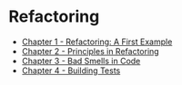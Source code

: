 # Refactoring

- [Chapter 1 - Refactoring: A First Example](docs/chapter01.md)
- [Chapter 2 - Principles in Refactoring](docs/chapter02.md)
- [Chapter 3 - Bad Smells in Code](docs/chapter03.md)
- [Chapter 4 - Building Tests](docs/chapter04.md)

